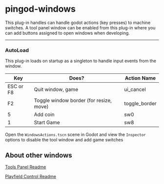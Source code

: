 # pingod-windows
This plug-in handles can handle godot actions (key presses) to machine switches.
A tool panel window can be enabled from this plug-in where you can add buttons assigned to open windows when developing.

---
### AutoLoad
This plug-in loads on startup as a singleton to handle input events from the window.

| Key | Does? | Action Name |
| --- | --- | --- | 
| ESC or F8  | Quit window, game | ui_cancel |
| F2  | Toggle window border (for resize, move) | toggle_border |
| 5  | Add coin | sw0 |
| 1  | Start Game | sw8 |

Open the `WindowsActions.tscn` scene in Godot and view the `Inspector` options to disable the tool window and add game switches

## About other windows

[Tools Panel Readme](tools_panel/README.md)

[Playfield Control Readme](playfield/README.md)
